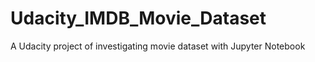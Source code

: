 # Udacity_IMDB_Movie_Dataset
A Udacity project of investigating movie dataset with Jupyter Notebook
